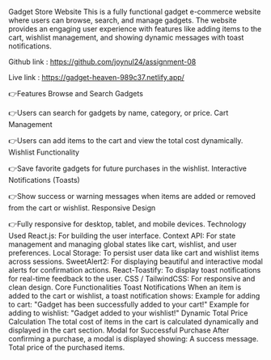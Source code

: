 
Gadget Store Website
This is a fully functional gadget e-commerce website where users can browse, search, and manage gadgets. The website provides an engaging user experience with features like adding items to the cart, wishlist management, and showing dynamic messages with toast notifications.


Github link : https://github.com/joynul24/assignment-08 

Live link : https://gadget-heaven-989c37.netlify.app/

👉Features
Browse and Search Gadgets

👉Users can search for gadgets by name, category, or price.
Cart Management

👉Users can add items to the cart and view the total cost dynamically.
Wishlist Functionality

👉Save favorite gadgets for future purchases in the wishlist.
Interactive Notifications (Toasts)

👉Show success or warning messages when items are added or removed from the cart or wishlist.
Responsive Design

👉Fully responsive for desktop, tablet, and mobile devices.
Technology Used
React.js: For building the user interface.
Context API: For state management and managing global states like cart, wishlist, and user preferences.
Local Storage: To persist user data like cart and wishlist items across sessions.
SweetAlert2: For displaying beautiful and interactive modal alerts for confirmation actions.
React-Toastify: To display toast notifications for real-time feedback to the user.
CSS / TailwindCSS: For responsive and clean design.
Core Functionalities
Toast Notifications
When an item is added to the cart or wishlist, a toast notification shows:
Example for adding to cart:
"Gadget has been successfully added to your cart!"
Example for adding to wishlist:
"Gadget added to your wishlist!"
Dynamic Total Price Calculation
The total cost of items in the cart is calculated dynamically and displayed in the cart section.
Modal for Successful Purchase
After confirming a purchase, a modal is displayed showing:
A success message.
Total price of the purchased items.